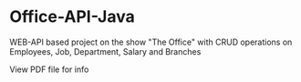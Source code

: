 # Office-API-Java
WEB-API based project on the show "The Office" with CRUD operations on Employees, Job, Department, Salary and Branches

View PDF file for info
